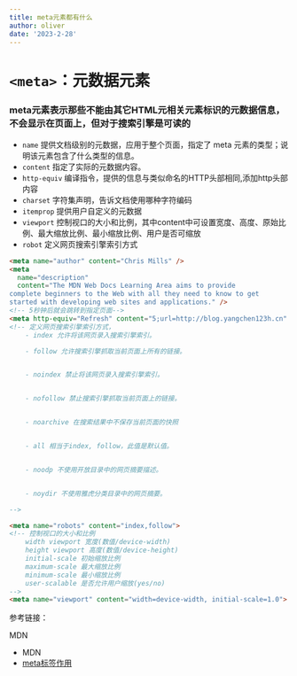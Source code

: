 ```yaml
---
title: meta元素都有什么
author: oliver
date: '2023-2-28'
---
```



# `<meta>`：元数据元素

### meta元素表示那些不能由其它HTML元相关元素标识的元数据信息，不会显示在页面上，但对于搜索引擎是可读的

- `name` 提供文档级别的元数据，应用于整个页面，指定了 meta 元素的类型；说明该元素包含了什么类型的信息。
- `content` 指定了实际的元数据内容。
- `http-equiv` 编译指令，提供的信息与类似命名的HTTP头部相同,添加http头部内容
- `charset` 字符集声明，告诉文档使用哪种字符编码
- `itemprop` 提供用户自定义的元数据
- `viewport` 控制视口的大小和比例，其中content中可设置宽度、高度、原始比例、最大缩放比例、最小缩放比例、用户是否可缩放
- `robot` 定义网页搜索引擎索引方式

```html
<meta name="author" content="Chris Mills" />
<meta
  name="description"
  content="The MDN Web Docs Learning Area aims to provide
complete beginners to the Web with all they need to know to get
started with developing web sites and applications." />
<!-- 5秒钟后就会跳转到指定页面-->
<meta http-equiv="Refresh" content="5;url=http://blog.yangchen123h.cn" />
<!-- 定义网页搜索引擎索引方式，
	- index 允许将该网页录入搜索引擎索引。

	- follow 允许搜索引擎抓取当前页面上所有的链接。


	- noindex 禁止将该网页录入搜索引擎索引。


	- nofollow 禁止搜索引擎抓取当前页面上的链接。


	- noarchive 在搜索结果中不保存当前页面的快照


	- all 相当于index, follow，此值是默认值。


	- noodp 不使用开放目录中的网页摘要描述。


	- noydir 不使用雅虎分类目录中的网页摘要。

-->

<meta name="robots" content="index,follow">
<!-- 控制视口的大小和比例
	width viewport 宽度(数值/device-width)
	height viewport 高度(数值/device-height)
	initial-scale 初始缩放比例
	maximum-scale 最大缩放比例
	minimum-scale 最小缩放比例
	user-scalable 是否允许用户缩放(yes/no)
-->
<meta name="viewport" content="width=device-width, initial-scale=1.0">
```

参考链接：

MDN

- MDN
- [meta标签作用](<https://juejin.cn/post/6844904083296370702>)
